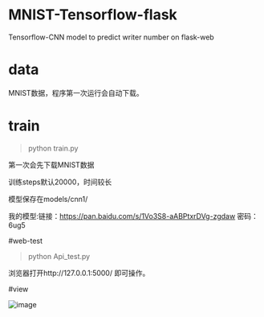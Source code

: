 # MNIST-Tensorflow-flask

Tensorflow-CNN model to predict writer number on flask-web

# data

MNIST数据，程序第一次运行会自动下载。


# train

> python train.py

第一次会先下载MNIST数据

训练steps默认20000，时间较长

模型保存在models/cnn1/

我的模型:链接：https://pan.baidu.com/s/1Vo3S8-aABPtxrDVg-zgdaw 密码：6ug5

#web-test

> python Api_test.py

浏览器打开http://127.0.0.1:5000/ 即可操作。

#view

![image](https://github.com/zoulala/MNIST-Tensorflow-flask/templates/mnist_0.jpg)



